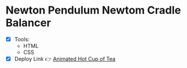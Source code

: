 # Newton Pendulum Newtom Cradle Balancer

- [x] Tools:
  - HTML
  - CSS
- [x] Deploy Link 👉 [Animated Hot Cup of Tea](https://bekcodingaddict.github.io/CSS-Animations/NewtonPendulumCradleBalancer/)
